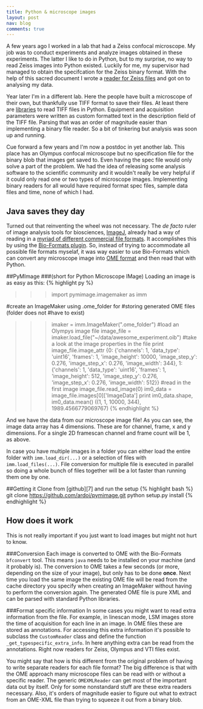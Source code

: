 ```yaml
---
title: Python & microscope images
layout: post
nav: blog
comments: true
---
```


A few years ago I worked in a lab that had a Zeiss confocal microscope. My job was to conduct experiments and analyze images obtained in these experiments. The latter I like to do in Python, but to my surprise, no way to read Zeiss images into Python existed. Luckily for me, my supervisor had managed to obtain the specifcation for the Zeiss binary format. With the help of this sacred document I wrote a [reader for Zeiss files][1] and got on to analysing my data.

Year later I'm in a different lab. Here the people have built a microscope of their own, but thankfully use TIFF format to save their files. At least there are [libraries][2] to read TIFF files in Python. Equipment and acquisition parameters were written as custom formatted text in the description field of the TIFF file. Parsing that was an order of magnitude easier than implementing a binary file reader. So a bit of tinkering but analysis was soon up and running. 

Cue forward a few years and I'm now a postdoc in yet another lab. This place has an Olympus confocal microscope but no specification file for the binary blob that images get saved to. Even having the spec file  would only solve a part of the problem. We had the idea of releasing some analysis software to the scientific community and it wouldn't really be very helpful if it could only read one or two types of microscope images. Implementing binary readers for all would have required format spec files, sample data files and time, none of which I had.

## Java saves they day
Turned out that reinventing the wheel was not necessary. The *de facto* ruler of image analysis tools for biosciences, [ImageJ][3], already had a way of reading in a [myriad of different commercial file formats][5]. It accomplishes this by using the [Bio-Formats plugin][4]. So, instead of trying to accommodate all possible file formats myselaf, it was way easier to use Bio-Formats which can convert any microscope image into [OME format][6] and then read that with Python.

##PyMImage 
###(short for Python Microscope IMage)
Loading an image is as easy as this:
{% highlight py %}
>>> import pymimage.imagemaker as imm

#create an ImageMaker using .ome_folder for 
#storing generated OME files (folder does not
#have to exist)
>>> imaker = imm.ImageMaker(".ome_folder")
#load an Olympys image file
>>> image_file = imaker.load_file("~/data/awesome_experiment.oib")
#take a look at the image properties in the file
>>> print image_file.image_attr
{0: {'channels': 1,
  'data_type': 'uint16',
  'frames': 1,
  'image_height': 10000,
  'image_step_y': 0.276,
  'image_step_x': 0.276,
  'image_width': 344},
 1: {'channels': 1,
  'data_type': 'uint16',
  'frames': 1,
  'image_height': 512,
  'image_step_y': 0.276,
  'image_step_x': 0.276,
  'image_width': 512}}
#read in the first image
>>> image_file.read_image(0)
>>> im0_data = image_file.images[0]['ImageData']
>>> print im0_data.shape, im0_data.mean()
((1, 1, 10000, 344), 1989.4566779069767)
{% endhighlight %}

And we have the data from our microscope image file! As you can see, the image data array has 4 dimensions. These are for channel, frame, x and y dimensions. For a single 2D framescan channel and frame count will be 1, as above. 

In case you have multiple images in a folder you can either load the entire folder with `imm.load_dir(...)` or a selection of files with `imm.load_files(...)`. File conversion for multiple file is executed in parallel so doing a whole bunch of files together will be a lot faster than running them one by one. 


##Getting it
Clone from [github][7] and run the setup
{% highlight bash %}
git clone https://github.com/ardoi/pymimage.git
python setup.py install
{% endhighlight %}


## How does it work
This is not really important if you just want to load images but might not hurt to know.

###Conversion
Each image is converted to OME with the Bio-Formats `bfconvert` tool. This means `java` needs to be installed on your machine (and it probably is). The conversion to OME takes a few seconds (or more, depending on the size of your image), but only has to be done **once**. Next time you load the same image the existing OME file will be read from the cache directory you specify when creating an ImageMaker  without having to perform the conversion again. The generated OME file is pure XML and can be parsed with standard Python libraries. 

###Format specific information
In some cases you might want to read extra information from the file. For example, in linescan mode, LSM images store the time of acquisition for each line in an image. In OME files these are stored as annotations. For accessing this extra information it's possible to subclass the `CustomReader` class and define the function `_get_typespecific_extra_info`. In here anything extra can be read from the annotations. Right now readers for Zeiss, Olympus and VTI files exist. 

You might say that how is this different from the original problem of having to write separate readers for each file format? The big difference is that with the OME approach many microscope files can be read with or without a specific reader. The generic `OMEXMLReader` can get most of the important data out by itself. Only for some nonstandard stuff are these extra readers necessary. Also, it's orders of magnitude easier to figure out what to extract from an OME-XML file than trying to squeeze it out from a binary blob.






[1]:https://code.google.com/p/lsjuicer/source/browse/inout/reader.py?name=0.2rc2
[2]:https://code.google.com/p/pylibtiff/
[3]:http://rsb.info.nih.gov/ij/
[4]:http://downloads.openmicroscopy.org/bio-formats/5.0.0/
[5]:http://www.openmicroscopy.org/site/support/bio-formats5/supported-formats.html
[6]:http://www.openmicroscopy.org/Schemas/Documentation/Generated/OME-2013-06/ome.html
